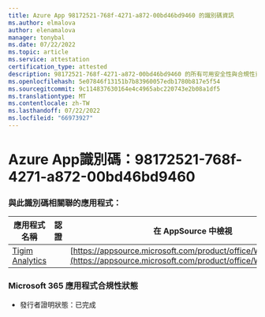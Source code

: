 ```yaml
---
title: Azure App 98172521-768f-4271-a872-00bd46bd9460 的識別碼資訊
ms.author: elmalova
author: elenamalova
manager: tonybal
ms.date: 07/22/2022
ms.topic: article
ms.service: attestation
certification_type: attested
description: 98172521-768f-4271-a872-00bd46bd9460 的所有可用安全性與合規性資訊。
ms.openlocfilehash: 5e07846f13151b7b83960057edb1780b817e5f54
ms.sourcegitcommit: 9c114837630164e4c4965abc220743e2b08a1df5
ms.translationtype: MT
ms.contentlocale: zh-TW
ms.lasthandoff: 07/22/2022
ms.locfileid: "66973927"
---
```

# <a name="azure-app-id-98172521-768f-4271-a872-00bd46bd9460"></a>Azure App識別碼：98172521-768f-4271-a872-00bd46bd9460


### <a name="apps-associated-with-this-id"></a>與此識別碼相關聯的應用程式：
| **應用程式名稱** | **認證** | **在 AppSource 中檢視** |
|--------------|---------------|-----------------------|
| [Tigim Analytics](../forward/WA200004242.md) |  | [https://appsource.microsoft.com/product/office/WA200004242](https://appsource.microsoft.com/product/office/WA200004242) |

### <a name="microsoft-365-app-compliance-status"></a>Microsoft 365 應用程式合規性狀態
- 發行者證明狀態：已完成
